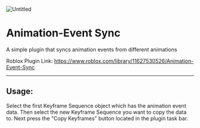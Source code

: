 
![Untitled](https://user-images.githubusercontent.com/77991203/203423519-b54ed83b-1a71-4b39-9621-25344cf767ee.png)

# Animation-Event Sync
A simple plugin that syncs animation events from different animations

Roblox Plugin Link: https://www.roblox.com/library/11627530526/Animation-Event-Sync

---

## Usage:

Select the first Keyframe Sequence object which has the animation event data. Then select the new Keyframe Sequence you want to copy the data to. Next press the "Copy Keyframes" button located in the plugin task bar.

